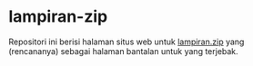 lampiran-zip
============

Repositori ini berisi halaman situs web untuk [lampiran.zip](https://lampiran.zip) yang (rencananya) sebagai halaman bantalan untuk yang terjebak.
